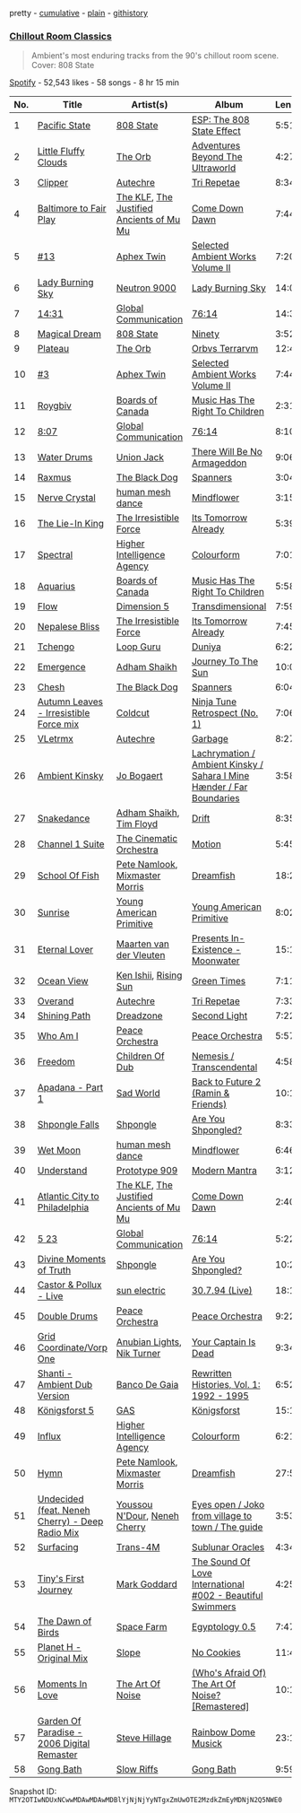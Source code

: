 pretty - [cumulative](/playlists/cumulative/37i9dQZF1DXdFC1xcOhJZ9.md) - [plain](/playlists/plain/37i9dQZF1DXdFC1xcOhJZ9) - [githistory](https://github.githistory.xyz/mackorone/spotify-playlist-archive/blob/main/playlists/plain/37i9dQZF1DXdFC1xcOhJZ9)

### [Chillout Room Classics](https://open.spotify.com/playlist/37i9dQZF1DXdFC1xcOhJZ9)

> Ambient's most enduring tracks from the 90's chillout room scene\. Cover: 808 State

[Spotify](https://open.spotify.com/user/spotify) - 52,543 likes - 58 songs - 8 hr 15 min

| No. | Title | Artist(s) | Album | Length |
|---|---|---|---|---|
| 1 | [Pacific State](https://open.spotify.com/track/2h7w0KHwHbx4WbG6WxjO7U) | [808 State](https://open.spotify.com/artist/7hFdUW64G4iU1tz46ITRfN) | [ESP: The 808 State Effect](https://open.spotify.com/album/0mwlWFUpsVDeDw5kkUlDzV) | 5:51 |
| 2 | [Little Fluffy Clouds](https://open.spotify.com/track/7H8OEVxkCgIvAvWp1MZBxw) | [The Orb](https://open.spotify.com/artist/5HAtRoEPUvGSA7ziTGB1cF) | [Adventures Beyond The Ultraworld](https://open.spotify.com/album/3IQGG1m7Pa6DAopVyxGmlL) | 4:27 |
| 3 | [Clipper](https://open.spotify.com/track/0tH7mxb2ML1VlOinHRcelQ) | [Autechre](https://open.spotify.com/artist/6WH1V41LwGDGmlPUhSZLHO) | [Tri Repetae](https://open.spotify.com/album/0ioIXXMV89w0qC39FpxYnL) | 8:34 |
| 4 | [Baltimore to Fair Play](https://open.spotify.com/track/0TJJcRcGvDs7DxAL79bqFN) | [The KLF](https://open.spotify.com/artist/6dYrdRlNZSKaVxYg5IrvCH), [The Justified Ancients of Mu Mu](https://open.spotify.com/artist/623YeFh2bNivR5ZxQcsjjP) | [Come Down Dawn](https://open.spotify.com/album/4fBvkZkBuPyo3k7ZogKFAo) | 7:44 |
| 5 | [\#13](https://open.spotify.com/track/7c4lnS1bSj4fRJWAQ8D54R) | [Aphex Twin](https://open.spotify.com/artist/6kBDZFXuLrZgHnvmPu9NsG) | [Selected Ambient Works Volume II](https://open.spotify.com/album/17vHPMmoxN5B8cdhCDeMTe) | 7:20 |
| 6 | [Lady Burning Sky](https://open.spotify.com/track/1dV0JUzukyWI1BO5tcVpCh) | [Neutron 9000](https://open.spotify.com/artist/0wTMDXNFj8bX2rKZuBDEdd) | [Lady Burning Sky](https://open.spotify.com/album/0Q9MAgJqzAEbFaBopjzY1H) | 14:01 |
| 7 | [14:31](https://open.spotify.com/track/3gpLIMd0ySkcorvVIMtmTp) | [Global Communication](https://open.spotify.com/artist/6YktolrgGPFMwWrmAgf4hu) | [76:14](https://open.spotify.com/album/4y0wXNP3t9rUv1y58Peuj1) | 14:38 |
| 8 | [Magical Dream](https://open.spotify.com/track/3UteqPisakwAwZ1xKjERqf) | [808 State](https://open.spotify.com/artist/7hFdUW64G4iU1tz46ITRfN) | [Ninety](https://open.spotify.com/album/46z1u29jqg6fZA6mAO2E8Y) | 3:52 |
| 9 | [Plateau](https://open.spotify.com/track/3B4lp8GZOzyvpNePkbL7ga) | [The Orb](https://open.spotify.com/artist/5HAtRoEPUvGSA7ziTGB1cF) | [Orbvs Terrarvm](https://open.spotify.com/album/2cLITANiTl4sj0lTBR8Afg) | 12:49 |
| 10 | [\#3](https://open.spotify.com/track/2Bc4llhjJBW77I552RgA3L) | [Aphex Twin](https://open.spotify.com/artist/6kBDZFXuLrZgHnvmPu9NsG) | [Selected Ambient Works Volume II](https://open.spotify.com/album/17vHPMmoxN5B8cdhCDeMTe) | 7:44 |
| 11 | [Roygbiv](https://open.spotify.com/track/2XQSgmtEY2titXhfY414dy) | [Boards of Canada](https://open.spotify.com/artist/2VAvhf61GgLYmC6C8anyX1) | [Music Has The Right To Children](https://open.spotify.com/album/1vWnB0hYmluskQuzxwo25a) | 2:31 |
| 12 | [8:07](https://open.spotify.com/track/6GGiEKWDQbj9PZgLnEKSkQ) | [Global Communication](https://open.spotify.com/artist/6YktolrgGPFMwWrmAgf4hu) | [76:14](https://open.spotify.com/album/4y0wXNP3t9rUv1y58Peuj1) | 8:10 |
| 13 | [Water Drums](https://open.spotify.com/track/73yIws4bfOjywozSf3w2ds) | [Union Jack](https://open.spotify.com/artist/2MiaJc5Vbck2Bkkm19eUx0) | [There Will Be No Armageddon](https://open.spotify.com/album/4OgxrFxrO8DWMA4W7jDwnU) | 9:06 |
| 14 | [Raxmus](https://open.spotify.com/track/7genqLMWdEZrpTMfNFuoTp) | [The Black Dog](https://open.spotify.com/artist/7qdsk0UXx2jCX7jbp6rxeq) | [Spanners](https://open.spotify.com/album/2xP369vU8kb1QJWIT9vSFH) | 3:04 |
| 15 | [Nerve Crystal](https://open.spotify.com/track/6K7KEeglf26QamThWKXBRo) | [human mesh dance](https://open.spotify.com/artist/2enYGxTGe7ivBhLBOCfWfF) | [Mindflower](https://open.spotify.com/album/4XEk4WvhlcdT7AuvGuUisG) | 3:15 |
| 16 | [The Lie\-In King](https://open.spotify.com/track/00yMhNhN8PmZ5qa2AOX1VV) | [The Irresistible Force](https://open.spotify.com/artist/1aBkI1XS3Qq7KgbYEIf4Ul) | [Its Tomorrow Already](https://open.spotify.com/album/7reNdSVZHFWwfonRfEQQk4) | 5:39 |
| 17 | [Spectral](https://open.spotify.com/track/6p0N2HNDXZEcPHnliWTlvH) | [Higher Intelligence Agency](https://open.spotify.com/artist/6DhBEniG8r8qDfe5quohYs) | [Colourform](https://open.spotify.com/album/4mTqs8onoAtoUIPXvJ0tO5) | 7:01 |
| 18 | [Aquarius](https://open.spotify.com/track/4ZX7QjwBqZTelll7to0d5S) | [Boards of Canada](https://open.spotify.com/artist/2VAvhf61GgLYmC6C8anyX1) | [Music Has The Right To Children](https://open.spotify.com/album/1vWnB0hYmluskQuzxwo25a) | 5:58 |
| 19 | [Flow](https://open.spotify.com/track/0TuwHMb0z0iLhd059eIAiB) | [Dimension 5](https://open.spotify.com/artist/5lCKHFKVRWmb56TqQuhPZn) | [Transdimensional](https://open.spotify.com/album/0fU2gvSArMA4rDiqFidgyG) | 7:59 |
| 20 | [Nepalese Bliss](https://open.spotify.com/track/7pSVqOvIuMz71viZuHkPXQ) | [The Irresistible Force](https://open.spotify.com/artist/1aBkI1XS3Qq7KgbYEIf4Ul) | [Its Tomorrow Already](https://open.spotify.com/album/7reNdSVZHFWwfonRfEQQk4) | 7:45 |
| 21 | [Tchengo](https://open.spotify.com/track/266F4l4WKC5a2Kdq8Y72z1) | [Loop Guru](https://open.spotify.com/artist/0y46raHPv0ngB5KfMhS7lV) | [Duniya](https://open.spotify.com/album/2b6y122RIbB2jD3mKI8Up0) | 6:22 |
| 22 | [Emergence](https://open.spotify.com/track/2lXskERZ6yY6m4EZ4u66ep) | [Adham Shaikh](https://open.spotify.com/artist/5jYKOT6F4yFRxLripcUnRu) | [Journey To The Sun](https://open.spotify.com/album/70OSyM8j556xNzncAHDa3y) | 10:00 |
| 23 | [Chesh](https://open.spotify.com/track/0VHbTLKJeNJiMVe2vEdBBF) | [The Black Dog](https://open.spotify.com/artist/7qdsk0UXx2jCX7jbp6rxeq) | [Spanners](https://open.spotify.com/album/2xP369vU8kb1QJWIT9vSFH) | 6:04 |
| 24 | [Autumn Leaves \- Irresistible Force mix](https://open.spotify.com/track/3wwOCE3UtLSJIYFXdWKBcl) | [Coldcut](https://open.spotify.com/artist/5wnhqlZzXIq8aO9awQO2ND) | [Ninja Tune Retrospect \(No\. 1\)](https://open.spotify.com/album/1VkVKe7GXVdxHez3k3IWNq) | 7:06 |
| 25 | [VLetrmx](https://open.spotify.com/track/7iupjrZvckPcvC4aeqeqcC) | [Autechre](https://open.spotify.com/artist/6WH1V41LwGDGmlPUhSZLHO) | [Garbage](https://open.spotify.com/album/31nThm3LyQVvrndqxhvjWl) | 8:27 |
| 26 | [Ambient Kinsky](https://open.spotify.com/track/44n5sAONa2j6zZKRHNnHWD) | [Jo Bogaert](https://open.spotify.com/artist/4CDBzbLOzA3TG8DEQ5REDA) | [Lachrymation / Ambient Kinsky / Sahara I Mine Hænder / Far Boundaries](https://open.spotify.com/album/6ShcSn1fCU4VY6Li74rDs7) | 3:58 |
| 27 | [Snakedance](https://open.spotify.com/track/7yRZn8VlNReH0P04w1o0uv) | [Adham Shaikh](https://open.spotify.com/artist/5jYKOT6F4yFRxLripcUnRu), [Tim Floyd](https://open.spotify.com/artist/6kq8fkuEqOfcqZhUHa69KG) | [Drift](https://open.spotify.com/album/1ZP8ZRPWDYfj6aGWtJua11) | 8:35 |
| 28 | [Channel 1 Suite](https://open.spotify.com/track/252fAjaO4HJxPwpBnCKN7D) | [The Cinematic Orchestra](https://open.spotify.com/artist/32ogthv0BdaSMPml02X9YB) | [Motion](https://open.spotify.com/album/7juArEEjY6Eu9uPI6SvCER) | 5:45 |
| 29 | [School Of Fish](https://open.spotify.com/track/6vcGfhUigAp0sXzBUeLfNM) | [Pete Namlook](https://open.spotify.com/artist/1zdrhzkCEqTrUrIiRzVeQ3), [Mixmaster Morris](https://open.spotify.com/artist/4YuO08xFlO9FYWKC73zov9) | [Dreamfish](https://open.spotify.com/album/0YT22XVTkzZ61STHHpruVI) | 18:21 |
| 30 | [Sunrise](https://open.spotify.com/track/7ilf660p0iGKCYCP9enquP) | [Young American Primitive](https://open.spotify.com/artist/2mK8oNohj82BrVyEH1Tfa0) | [Young American Primitive](https://open.spotify.com/album/4tN8NlDoYAhhKIuPHvME7H) | 8:02 |
| 31 | [Eternal Lover](https://open.spotify.com/track/3sZOJOtdUUp4XEhS8jyMEB) | [Maarten van der Vleuten](https://open.spotify.com/artist/5HwNj7Dz7pgor5Ej6JswdB) | [Presents In\-Existence \- Moonwater](https://open.spotify.com/album/5d8kDWmIMWnWaDYIr0bJCE) | 15:19 |
| 32 | [Ocean View](https://open.spotify.com/track/72Bcye0hXYKm2C6xjyCPin) | [Ken Ishii](https://open.spotify.com/artist/0Jb1cpfG4GB6pZfroFhAw0), [Rising Sun](https://open.spotify.com/artist/1jaeXOArsP35chZUaL2VFM) | [Green Times](https://open.spotify.com/album/6h7OsiVlbPAqDIufoLOX1t) | 7:11 |
| 33 | [Overand](https://open.spotify.com/track/0PmrE6p9m2cQJNb0IITqke) | [Autechre](https://open.spotify.com/artist/6WH1V41LwGDGmlPUhSZLHO) | [Tri Repetae](https://open.spotify.com/album/0ioIXXMV89w0qC39FpxYnL) | 7:33 |
| 34 | [Shining Path](https://open.spotify.com/track/0SNeqvQXkfq4YNsbrCzYa7) | [Dreadzone](https://open.spotify.com/artist/2hrrhKOVsxoCIZb9H4ZBCZ) | [Second Light](https://open.spotify.com/album/7JCidY6IL2ddmIKQaglXr2) | 7:22 |
| 35 | [Who Am I](https://open.spotify.com/track/4o6Ufgnf7pT55tI4j78RkT) | [Peace Orchestra](https://open.spotify.com/artist/1h5fdExX00l0ujyhHMwFHt) | [Peace Orchestra](https://open.spotify.com/album/0K3eGBMX9RMo9QuQtMEEoT) | 5:57 |
| 36 | [Freedom](https://open.spotify.com/track/0x7VTI544aPsTl4YZU569P) | [Children Of Dub](https://open.spotify.com/artist/5No8785XwNy7hKMurqjIWZ) | [Nemesis / Transcendental](https://open.spotify.com/album/5arGnn0j7PKDRv8d1m79O4) | 4:58 |
| 37 | [Apadana \- Part 1](https://open.spotify.com/track/06yhe3n2OufvmHS4FsMP95) | [Sad World](https://open.spotify.com/artist/0UUvpQQHz6cyuSJzq8B2Q0) | [Back to Future 2 \(Ramin & Friends\)](https://open.spotify.com/album/3YpTfxSNruVmaQIkgUAiuV) | 10:10 |
| 38 | [Shpongle Falls](https://open.spotify.com/track/33F3D9Al5ecWuEjztKcDGf) | [Shpongle](https://open.spotify.com/artist/0m5XJwKGYyUjd3VMfcINCQ) | [Are You Shpongled?](https://open.spotify.com/album/7fAOqI4aJxx5oTeCMLPONf) | 8:33 |
| 39 | [Wet Moon](https://open.spotify.com/track/2cogUd5Sdtkcw5Utd1KxLp) | [human mesh dance](https://open.spotify.com/artist/2enYGxTGe7ivBhLBOCfWfF) | [Mindflower](https://open.spotify.com/album/4XEk4WvhlcdT7AuvGuUisG) | 6:46 |
| 40 | [Understand](https://open.spotify.com/track/2qT8g8y0vahhIbFENODWg1) | [Prototype 909](https://open.spotify.com/artist/416thFSobYDOCarokXFluq) | [Modern Mantra](https://open.spotify.com/album/4EOMQi0exEn5o6M6uUEj0F) | 3:12 |
| 41 | [Atlantic City to Philadelphia](https://open.spotify.com/track/6VttXiKEWMmBV9oKZwrcPx) | [The KLF](https://open.spotify.com/artist/6dYrdRlNZSKaVxYg5IrvCH), [The Justified Ancients of Mu Mu](https://open.spotify.com/artist/623YeFh2bNivR5ZxQcsjjP) | [Come Down Dawn](https://open.spotify.com/album/4fBvkZkBuPyo3k7ZogKFAo) | 2:40 |
| 42 | [5 23](https://open.spotify.com/track/7rGEbcLvRsoehrdQ2LC50G) | [Global Communication](https://open.spotify.com/artist/6YktolrgGPFMwWrmAgf4hu) | [76:14](https://open.spotify.com/album/4y0wXNP3t9rUv1y58Peuj1) | 5:22 |
| 43 | [Divine Moments of Truth](https://open.spotify.com/track/5z0QLEpkbUh00SevSuYxOh) | [Shpongle](https://open.spotify.com/artist/0m5XJwKGYyUjd3VMfcINCQ) | [Are You Shpongled?](https://open.spotify.com/album/7fAOqI4aJxx5oTeCMLPONf) | 10:20 |
| 44 | [Castor & Pollux \- Live](https://open.spotify.com/track/41K2vI8Tms21IKgJh13pLR) | [sun electric](https://open.spotify.com/artist/0aJ1FZmpkkzD6RiZe33EFR) | [30.7.94 \(Live\)](https://open.spotify.com/album/3ugTjeZdK7iI8kcwb1smwy) | 18:13 |
| 45 | [Double Drums](https://open.spotify.com/track/3whUFHX7grfr61GiaymK4p) | [Peace Orchestra](https://open.spotify.com/artist/1h5fdExX00l0ujyhHMwFHt) | [Peace Orchestra](https://open.spotify.com/album/0K3eGBMX9RMo9QuQtMEEoT) | 9:22 |
| 46 | [Grid Coordinate/Vorp One](https://open.spotify.com/track/4HcF4mXmLvlfusNCYn4eqo) | [Anubian Lights](https://open.spotify.com/artist/4h6dvb1vFqx8gmq9TdCxV7), [Nik Turner](https://open.spotify.com/artist/3sRZzVpgmxBaiKChVuUDNh) | [Your Captain Is Dead](https://open.spotify.com/album/7g6juBRZym793v5eRwbrOM) | 9:34 |
| 47 | [Shanti \- Ambient Dub Version](https://open.spotify.com/track/3mACLZ0ARIwViM9UiRa31a) | [Banco De Gaia](https://open.spotify.com/artist/5Z8mapYkacgBN46TkH9L3M) | [Rewritten Histories, Vol\. 1: 1992 \- 1995](https://open.spotify.com/album/3AiIZmdcqfOsKIrkumH5Z7) | 6:52 |
| 48 | [Königsforst 5](https://open.spotify.com/track/0QvJxmjfXEYj2q5R0znd0n) | [GAS](https://open.spotify.com/artist/0J8cNhY7V2NoRt9O6uCeUX) | [Königsforst](https://open.spotify.com/album/250sWScTPsQKWAY9s7Oufy) | 15:12 |
| 49 | [Influx](https://open.spotify.com/track/6tao2f0AQ4riySOs2lGrDo) | [Higher Intelligence Agency](https://open.spotify.com/artist/6DhBEniG8r8qDfe5quohYs) | [Colourform](https://open.spotify.com/album/4mTqs8onoAtoUIPXvJ0tO5) | 6:21 |
| 50 | [Hymn](https://open.spotify.com/track/5RupoQ9GAEN4k40jdHeXPD) | [Pete Namlook](https://open.spotify.com/artist/1zdrhzkCEqTrUrIiRzVeQ3), [Mixmaster Morris](https://open.spotify.com/artist/4YuO08xFlO9FYWKC73zov9) | [Dreamfish](https://open.spotify.com/album/0YT22XVTkzZ61STHHpruVI) | 27:54 |
| 51 | [Undecided \(feat\. Neneh Cherry\) \- Deep Radio Mix](https://open.spotify.com/track/3rpH8Qx7vwnHAb0SZn2Ky5) | [Youssou N'Dour](https://open.spotify.com/artist/77zlytAFjPFjUKda8TNIDY), [Neneh Cherry](https://open.spotify.com/artist/3JxCEqL9zjKnDJgUhRuRJD) | [Eyes open / Joko from village to town / The guide](https://open.spotify.com/album/66K9kmrzDG9fRWIZHeaWm5) | 3:53 |
| 52 | [Surfacing](https://open.spotify.com/track/15nGSt4NnoOJIihxPnXkvp) | [Trans\-4M](https://open.spotify.com/artist/19BCL3CRrl1hMq8cIJV4fj) | [Sublunar Oracles](https://open.spotify.com/album/0ErOiDberv4cJ2Kxj4J2fk) | 4:34 |
| 53 | [Tiny's First Journey](https://open.spotify.com/track/4dBqFIjv2lNcAvrxdwEOjn) | [Mark Goddard](https://open.spotify.com/artist/2SaZ1I3baQ9xwI3wxDedNa) | [The Sound Of Love International \#002 \- Beautiful Swimmers](https://open.spotify.com/album/2cxbgAp9U7ZubuZ2ygijXk) | 4:25 |
| 54 | [The Dawn of Birds](https://open.spotify.com/track/5Dl6sTwutXDLrOz8BXsVwt) | [Space Farm](https://open.spotify.com/artist/3x4hguC2AMtQw5RKamRWrp) | [Egyptology 0.5](https://open.spotify.com/album/0oQMkJz8kmZJ47SG1csP4K) | 7:47 |
| 55 | [Planet H \- Original Mix](https://open.spotify.com/track/40AmJBFROM0Jog7QgdFAYu) | [Slope](https://open.spotify.com/artist/6qrARlTMYkDoBVrRbL8rDd) | [No Cookies](https://open.spotify.com/album/3z7hMRjkjmlJMVSdTEsK41) | 11:47 |
| 56 | [Moments In Love](https://open.spotify.com/track/2bsczk82MWGPmTbe6IWYsa) | [The Art Of Noise](https://open.spotify.com/artist/77zrvBORXcnTyysjjKRfBU) | [\(Who's Afraid Of\) The Art Of Noise? \[Remastered\]](https://open.spotify.com/album/1l2IntFpOvhD4wdolquWNR) | 10:15 |
| 57 | [Garden Of Paradise \- 2006 Digital Remaster](https://open.spotify.com/track/2LFvHkgLws1Qb6kQA1CQHi) | [Steve Hillage](https://open.spotify.com/artist/4ruO9Y424Hf796fUGMLKcC) | [Rainbow Dome Musick](https://open.spotify.com/album/67m5VTJCEDpxDz5WH2upcz) | 23:14 |
| 58 | [Gong Bath](https://open.spotify.com/track/6JjQ14L39RjX9gPNaQOPOH) | [Slow Riffs](https://open.spotify.com/artist/1OM9xXTByZgCV0qUFQGnXF) | [Gong Bath](https://open.spotify.com/album/2FdT5FaH1WGrtWDH1UBcMF) | 9:59 |

Snapshot ID: `MTY2OTIwNDUxNCwwMDAwMDAwMDBlYjNjNjYyNTgxZmUwOTE2MzdkZmEyMDNjN2Q5NWE0`
